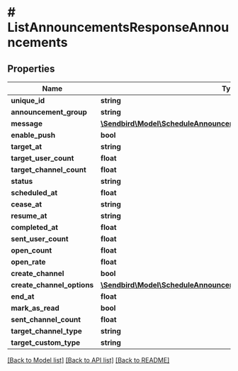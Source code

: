 # # ListAnnouncementsResponseAnnouncements

## Properties

Name | Type | Description | Notes
------------ | ------------- | ------------- | -------------
**unique_id** | **string** |  | [optional]
**announcement_group** | **string** |  | [optional]
**message** | [**\Sendbird\Model\ScheduleAnnouncementResponseMessage**](ScheduleAnnouncementResponseMessage.md) |  | [optional]
**enable_push** | **bool** |  | [optional]
**target_at** | **string** |  | [optional]
**target_user_count** | **float** |  | [optional]
**target_channel_count** | **float** |  | [optional]
**status** | **string** |  | [optional]
**scheduled_at** | **float** |  | [optional]
**cease_at** | **string** |  | [optional]
**resume_at** | **string** |  | [optional]
**completed_at** | **float** |  | [optional]
**sent_user_count** | **float** |  | [optional]
**open_count** | **float** |  | [optional]
**open_rate** | **float** |  | [optional]
**create_channel** | **bool** |  | [optional]
**create_channel_options** | [**\Sendbird\Model\ScheduleAnnouncementResponseCreateChannelOptions**](ScheduleAnnouncementResponseCreateChannelOptions.md) |  | [optional]
**end_at** | **float** |  | [optional]
**mark_as_read** | **bool** |  | [optional]
**sent_channel_count** | **float** |  | [optional]
**target_channel_type** | **string** |  | [optional]
**target_custom_type** | **string** |  | [optional]

[[Back to Model list]](../../README.md#models) [[Back to API list]](../../README.md#endpoints) [[Back to README]](../../README.md)
